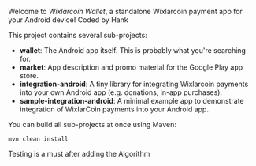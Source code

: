 Welcome to _Wixlarcoin Wallet_, a standalone Wixlarcoin payment app for your Android device!
Coded by Hank

This project contains several sub-projects:

 * __wallet__:
     The Android app itself. This is probably what you're searching for.
 * __market__:
     App description and promo material for the Google Play app store.
 * __integration-android__:
     A tiny library for integrating Wixlarcoin payments into your own Android app
     (e.g. donations, in-app purchases).
 * __sample-integration-android__:
     A minimal example app to demonstrate integration of WixlarCoin payments into
     your Android app.

You can build all sub-projects at once using Maven:

`mvn clean install`


Testing is a must after adding the Algorithm
